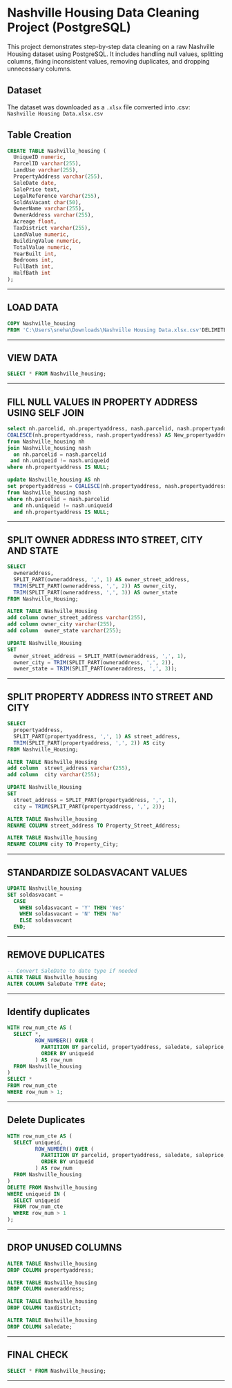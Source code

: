 #  Nashville Housing Data Cleaning Project (PostgreSQL)

This project demonstrates step-by-step data cleaning on a raw Nashville Housing dataset using PostgreSQL. It includes handling null values, splitting columns, fixing inconsistent values, removing duplicates, and dropping unnecessary columns.

##  Dataset
The dataset was downloaded as a `.xlsx` file converted into .csv:   
`Nashville Housing Data.xlsx.csv`

##  Table Creation

```sql
CREATE TABLE Nashville_housing (
  UniqueID numeric,
  ParcelID varchar(255),
  LandUse varchar(255),
  PropertyAddress varchar(255),
  SaleDate date,
  SalePrice text,
  LegalReference varchar(255),
  SoldAsVacant char(50),
  OwnerName varchar(255),
  OwnerAddress varchar(255),
  Acreage float,
  TaxDistrict varchar(255),
  LandValue numeric,
  BuildingValue numeric,
  TotalValue numeric,
  YearBuilt int,
  Bedrooms int,
  FullBath int,
  HalfBath int
);
```
--------------------------------------------------------------------------------------------------------------------------------
##  LOAD DATA

```sql
COPY Nashville_housing
FROM 'C:\Users\sneha\Downloads\Nashville Housing Data.xlsx.csv'DELIMITER ','CSV HEADER;
```
-----------------------------------------------------------------------------------------------------------------------------------

## VIEW DATA
```sql
SELECT * FROM Nashville_housing;
```
-------------------------------------------------------------------------------------------------------------------------------


## FILL NULL VALUES IN PROPERTY ADDRESS USING SELF JOIN

```sql
select nh.parcelid, nh.propertyaddress, nash.parcelid, nash.propertyaddress,
COALESCE(nh.propertyaddress, nash.propertyaddress) AS New_propertyaddress
from Nashville_housing nh
join Nashville_housing nash
  on nh.parcelid = nash.parcelid
 and nh.uniqueid != nash.uniqueid
where nh.propertyaddress IS NULL;

update Nashville_housing AS nh
set propertyaddress = COALESCE(nh.propertyaddress, nash.propertyaddress)
from Nashville_housing nash
where nh.parcelid = nash.parcelid
  and nh.uniqueid != nash.uniqueid
  and nh.propertyaddress IS NULL;
```

--------------------------------------------------------------------------------------------------------------------------

## SPLIT OWNER ADDRESS INTO STREET, CITY AND STATE

```sql
SELECT 
  owneraddress,
  SPLIT_PART(owneraddress, ',', 1) AS owner_street_address,
  TRIM(SPLIT_PART(owneraddress, ',', 2)) AS owner_city,
  TRIM(SPLIT_PART(owneraddress, ',', 3)) AS owner_state
FROM Nashville_Housing;

ALTER TABLE Nashville_Housing 
add column owner_street_address varchar(255),
add column owner_city varchar(255),
add column  owner_state varchar(255);

UPDATE Nashville_Housing
SET
  owner_street_address = SPLIT_PART(owneraddress, ',', 1),
  owner_city = TRIM(SPLIT_PART(owneraddress, ',', 2)),
  owner_state = TRIM(SPLIT_PART(owneraddress, ',', 3));
```

------------------------------------------------------------------------------------------------------------

## SPLIT PROPERTY ADDRESS INTO STREET AND CITY

```sql
SELECT 
  propertyaddress,
  SPLIT_PART(propertyaddress, ',', 1) AS street_address,
  TRIM(SPLIT_PART(propertyaddress, ',', 2)) AS city
FROM Nashville_Housing;

ALTER TABLE Nashville_Housing 
add column  street_address varchar(255),
add column  city varchar(255);

UPDATE Nashville_Housing
SET
  street_address = SPLIT_PART(propertyaddress, ',', 1),
  city = TRIM(SPLIT_PART(propertyaddress, ',', 2));

ALTER TABLE Nashville_housing 
RENAME COLUMN street_address TO Property_Street_Address;

ALTER TABLE Nashville_housing 
RENAME COLUMN city TO Property_City;
```

--------------------------------------------------------------------------------------------------------

## STANDARDIZE SOLDASVACANT VALUES

```sql
UPDATE Nashville_housing
SET soldasvacant =
  CASE
    WHEN soldasvacant = 'Y' THEN 'Yes'
    WHEN soldasvacant = 'N' THEN 'No'
    ELSE soldasvacant
  END;
```

------------------------------------------------------------------------------------------------

## REMOVE DUPLICATES

```sql
-- Convert SaleDate to date type if needed
ALTER TABLE Nashville_housing 
ALTER COLUMN SaleDate TYPE date;
```
-----------------------------------------------------------------------------------------------------------------

## Identify duplicates

```sql
WITH row_num_cte AS (
  SELECT *,
         ROW_NUMBER() OVER (
           PARTITION BY parcelid, propertyaddress, saledate, saleprice, legalreference
           ORDER BY uniqueid
         ) AS row_num
  FROM Nashville_housing
)
SELECT *
FROM row_num_cte
WHERE row_num > 1;
```
-------------------------------------------------------------------------------------------------------------------

## Delete Duplicates

```sql
WITH row_num_cte AS (
  SELECT uniqueid,
         ROW_NUMBER() OVER (
           PARTITION BY parcelid, propertyaddress, saledate, saleprice, legalreference
           ORDER BY uniqueid
         ) AS row_num
  FROM Nashville_housing
)
DELETE FROM Nashville_housing
WHERE uniqueid IN (
  SELECT uniqueid
  FROM row_num_cte
  WHERE row_num > 1
);
```

----------------------------------------------------------------------------------------------------------

## DROP UNUSED COLUMNS

```sql
ALTER TABLE Nashville_housing
DROP COLUMN propertyaddress;

ALTER TABLE Nashville_housing
DROP COLUMN owneraddress;

ALTER TABLE Nashville_housing
DROP COLUMN taxdistrict;

ALTER TABLE Nashville_housing
DROP COLUMN saledate;
```

------------------------------------------------------------------------------------------------------

## FINAL CHECK

```sql
SELECT * FROM Nashville_housing;
```

--------------------------------------------------------------------------------------------------
